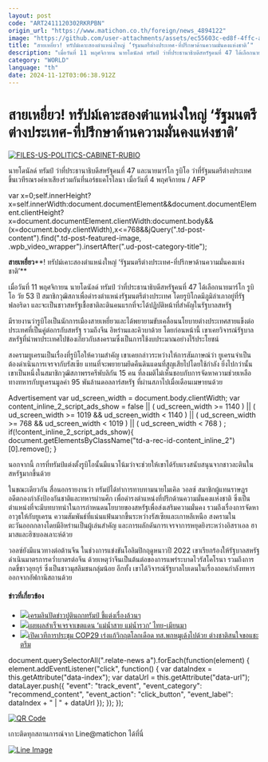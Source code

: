```yaml
---
layout: post
code: "ART2411120302RKRPBN"
origin_url: "https://www.matichon.co.th/foreign/news_4894122"
image: "https://github.com/user-attachments/assets/ec55603c-ed8f-4ffc-a82f-7e2fbe1e7162"
title: "สายเหยี่ยว! ทรัปม์เคาะสองตำแหน่งใหญ่ ‘รัฐมนตรีต่างประเทศ-ที่ปรึกษาด้านความมั่นคงแห่งชาติ’"
description: "เมื่อวันที่ 11 พฤศจิกายน นายโดนัลด์ ทรัมป์ ว่าที่ประธานาธิบดีสหรัฐคนที่ 47 ได้เลือกนายมาร์โก รูบิโอ วัย 53 ปี สมาชิกวุฒิสภาเพื่อดำรงตำแหน่งรัฐมนตรีต่างประเทศ โดยรูบิโกดมีภูมิลำเภาอยู่ที่รัฐฟลอริดา และจะเป็นชาวสหรัฐเชื้อชาติละตินคนแรกที่จะได้ปฏิบัติหน้าที่สำคัญในรัฐบาลสหรัฐ"
category: "WORLD"
language: "th"
date: 2024-11-12T03:06:38.912Z
---
```


# สายเหยี่ยว! ทรัปม์เคาะสองตำแหน่งใหญ่ ‘รัฐมนตรีต่างประเทศ-ที่ปรึกษาด้านความมั่นคงแห่งชาติ’

[![](https://www.matichon.co.th/wp-content/uploads/2024/11/728-AFP__20241112__36M94UQ__v2__HighRes__FilesUsPoliticsCabinetRubio.jpg "FILES-US-POLITICS-CABINET-RUBIO")](https://www.matichon.co.th/wp-content/uploads/2024/11/728-AFP__20241112__36M94UQ__v2__HighRes__FilesUsPoliticsCabinetRubio.jpg)

นายโดนัลด์ ทรัมป์ ว่าที่ประธานาธิบดีสหรัฐคนที่ 47 และนายมาร์โก รูบิโอ ว่าที่รัฐมนตรีต่างประเทศ ขึ้นเวทีรณรงค์หาเสียงร่วมกันที่นอร์ธแคโรไลนา เมื่อวันที่ 4 พฤศจิกายน / AFP

var x=0;self.innerHeight?x=self.innerWidth:document.documentElement&&document.documentElement.clientHeight?x=document.documentElement.clientWidth:document.body&&(x=document.body.clientWidth),x<=768&&jQuery(".td-post-content").find(".td-post-featured-image, .wpb\_video\_wrapper").insertAfter(".ud-post-category-title");

**สายเหยี่ยว****! ทรัปม์เคาะสองตำแหน่งใหญ่ ‘รัฐมนตรีต่างประเทศ-ที่ปรึกษาด้านความมั่นคงแห่งชาติ’**

เมื่อวันที่ 11 พฤศจิกายน นายโดนัลด์ ทรัมป์ ว่าที่ประธานาธิบดีสหรัฐคนที่ 47 ได้เลือกนายมาร์โก รูบิโอ วัย 53 ปี สมาชิกวุฒิสภาเพื่อดำรงตำแหน่งรัฐมนตรีต่างประเทศ โดยรูบิโกดมีภูมิลำเภาอยู่ที่รัฐฟลอริดา และจะเป็นชาวสหรัฐเชื้อชาติละตินคนแรกที่จะได้ปฏิบัติหน้าที่สำคัญในรัฐบาลสหรัฐ

มีรายงานว่ารูบิโอเป็นนักการเมืองสายเหยี่ยวและได้พยายามขับเคลื่อนนโยบายต่างประเทศสายแข็งต่อประเทศที่เป็นคู่ต่อกรกับสหรัฐ รวมถึงจีน อิหร่านและคิวบาด้วย โดยก่อนหน้านี้ เขาเคยวิจารณ์รัฐบาลสหรัฐที่นำพาประเทศไปข้องเกี่ยวกับสงครามซึ่งเป็นการใช้งบประมาณอย่างไร้ประโยชน์

สงครามยูเครนเป็นเรื่องที่รูบิโอให้ความสำคัญ เขาเคยกล่าวระหว่างให้การสัมภาษณ์ว่า ยูเครนจำเป็นต้องดำเนินการเจรจากับรัสเซีย แทนที่จะพยายามยึดคืนดินแดนที่สูญเสียไปโดยใช้กำลัง ยิ่งไปกว่านั้น เขาเป็นหนึ่งในสมาชิกวุฒิสภาพรรครีพับลิกัน 15 คน ที่ลงมติไม่เห็นชอบกับการจัดหาความช่วยเหลือทางทหารกับยูเครนมูลค่า 95 พันล้านดอลลาร์สหรัฐ ที่ผ่านสภาไปเมื่อเดือนเมษายนด้วย

Advertisement var ud\_screen\_width = document.body.clientWidth; var content\_inline\_2\_script\_ads\_show = false || ( ud\_screen\_width >= 1140 ) || ( ud\_screen\_width >= 1019 && ud\_screen\_width < 1140 ) || ( ud\_screen\_width >= 768 && ud\_screen\_width < 1019 ) || ( ud\_screen\_width < 768 ) ; if(!content\_inline\_2\_script\_ads\_show){ document.getElementsByClassName("td-a-rec-id-content\_inline\_2")\[0\].remove(); }

นอกจากนี้ การที่ทรัมป์แต่งตั้งรูบิโอนั้นมีแนวโน้มว่าจะช่วยให้เขาได้รับแรงสนับสนุนจากชาวละตินในสหรัฐมากขึ้นด้วย

ในขณะเดียวกัน สื่อนอกรายงานว่า ทรัมป์ได้ทำการทาบทามนายไมเคิล วอลซ์ สมาชิกผู้แทนราษฎร อดีตกองกําลังป้องกันชาติและทหารผ่านศึก เพื่อดำรงตำแหน่งที่ปรึกด้านความมั่นคงแห่งชาติ ซึ่งเป็นตำแหน่งที่จะมีบทบาทนำในการกำหนดนโยบายของสหรัฐเพื่อส่งเสริมความมั่นคง รวมถึงเรื่องการจัดหาอาวุธให้กับยูเครน ความสัมพันธ์ที่แน่นแฟ้นมากขึ้นระหว่างรัสเซียและเกาหลีเหนือ สงครามในตะวันออกกลางโดยมีอิหร่านเป็นผู้เล่นสำคัญ และการผลักดันการเจรจาการหยุดยิงระหว่างอิสราเอล ฮามาสและฮิซบอลเลาะห์ด้วย

วอลซ์ยังมีแนวทางต่อต้านจีน ในช่วงการแข่งขันโอลิมปิกฤดูหนาวปี 2022 เขาเรียกร้องให้รัฐบาลสหรัฐดำเนินมาตรการคว่ำบาตรต่อจีน ด้วยเหตุว่าจีนเป็นต้นต่อของการแพร่ระบาดไวรัสโคโรนา รวมถึงการกดขี่ชาวอุยกุร์ ซึ่งเป็นชาวมุสลิมชนกลุ่มน้อย อีกทั้ง เขาได้วิจารณ์รัฐบาลไบเดนในเรื่องถอนกำลังทหารออกจากอัฟกานิสถานด้วย

#### ข่าวที่เกี่ยวข้อง

*   [![](https://www.matichon.co.th/wp-content/uploads/2024/11/tpt.jpg)เครมลินปัดข่าวปูตินถกทรัมป์ ชี้แต่งเรื่องล้วนๆ](https://www.matichon.co.th/foreign/news_4894060)
*   [![](https://www.matichon.co.th/wp-content/uploads/2024/11/728-รายงาน-น.32-11-พ.ย.jpg)เผยผลสำเร็จเจรจาเขตแดน ‘แม่น้ำสาย แม่น้ำรวก’ ไทย-เมียนมา](https://www.matichon.co.th/foreign/news_4891462)
*   [![](https://www.matichon.co.th/wp-content/uploads/2024/11/S__12566588_0.jpg)เปิดเวทีการประชุม COP29 เร่งแก้วิกฤตโลกเดือด ทส.พกหมูเด้งไปด้วย ต่างชาติสนใจขอแชะตรึม](https://www.matichon.co.th/foreign/news_4893913)

document.querySelectorAll(".relate-news a").forEach(function(element) { element.addEventListener("click", function() { var dataIndex = this.getAttribute("data-index"); var dataUrl = this.getAttribute("data-url"); dataLayer.push({ "event": "track\_event", "event\_category": "recommend\_content", "event\_action": "click\_button", "event\_label": dataIndex + " | " + dataUrl }); }); });

[![QR Code](https://www.matichon.co.th/wp-content/uploads/2023/07/wob1371z.jpg)](https://lin.ee/ht0nDxX)

เกาะติดทุกสถานการณ์จาก Line@matichon ได้ที่นี่

[![Line Image](https://www.matichon.co.th/wp-content/uploads/2023/07/th.png)](https://lin.ee/ht0nDxX)